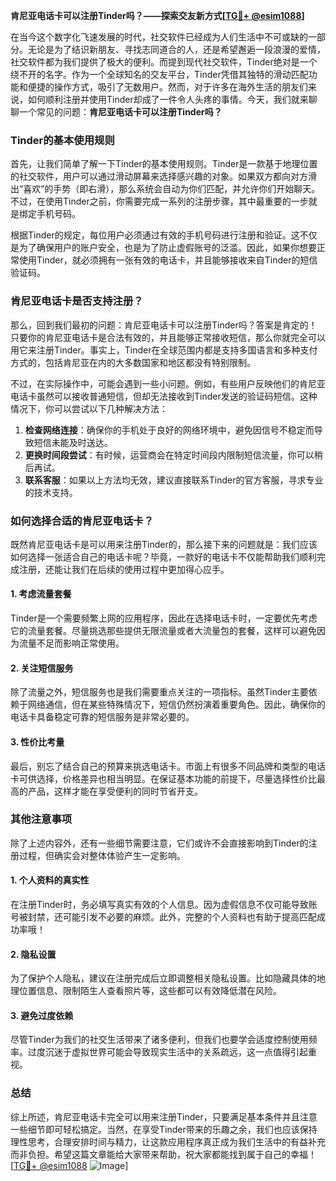 **肯尼亚电话卡可以注册Tinder吗？——探索交友新方式[[TG💪+ @esim1088](https://t.me/s/esim1088)]**

在当今这个数字化飞速发展的时代，社交软件已经成为人们生活中不可或缺的一部分。无论是为了结识新朋友、寻找志同道合的人，还是希望邂逅一段浪漫的爱情，社交软件都为我们提供了极大的便利。而提到现代社交软件，Tinder绝对是一个绕不开的名字。作为一个全球知名的交友平台，Tinder凭借其独特的滑动匹配功能和便捷的操作方式，吸引了无数用户。然而，对于许多在海外生活的朋友们来说，如何顺利注册并使用Tinder却成了一件令人头疼的事情。今天，我们就来聊聊一个常见的问题：**肯尼亚电话卡可以注册Tinder吗？**

### Tinder的基本使用规则

首先，让我们简单了解一下Tinder的基本使用规则。Tinder是一款基于地理位置的社交软件，用户可以通过滑动屏幕来选择感兴趣的对象。如果双方都向对方滑出“喜欢”的手势（即右滑），那么系统会自动为你们匹配，并允许你们开始聊天。不过，在使用Tinder之前，你需要完成一系列的注册步骤，其中最重要的一步就是绑定手机号码。

根据Tinder的规定，每位用户必须通过有效的手机号码进行注册和验证。这不仅是为了确保用户的账户安全，也是为了防止虚假账号的泛滥。因此，如果你想要正常使用Tinder，就必须拥有一张有效的电话卡，并且能够接收来自Tinder的短信验证码。

### 肯尼亚电话卡是否支持注册？

那么，回到我们最初的问题：肯尼亚电话卡可以注册Tinder吗？答案是肯定的！只要你的肯尼亚电话卡是合法有效的，并且能够正常接收短信，那么你就完全可以用它来注册Tinder。事实上，Tinder在全球范围内都是支持多国语言和多种支付方式的，包括肯尼亚在内的大多数国家和地区都没有特别限制。

不过，在实际操作中，可能会遇到一些小问题。例如，有些用户反映他们的肯尼亚电话卡虽然可以接收普通短信，但却无法接收到Tinder发送的验证码短信。这种情况下，你可以尝试以下几种解决方法：

1. **检查网络连接**：确保你的手机处于良好的网络环境中，避免因信号不稳定而导致短信未能及时送达。
2. **更换时间段尝试**：有时候，运营商会在特定时间段内限制短信流量，你可以稍后再试。
3. **联系客服**：如果以上方法均无效，建议直接联系Tinder的官方客服，寻求专业的技术支持。

### 如何选择合适的肯尼亚电话卡？

既然肯尼亚电话卡是可以用来注册Tinder的，那么接下来的问题就是：我们应该如何选择一张适合自己的电话卡呢？毕竟，一款好的电话卡不仅能帮助我们顺利完成注册，还能让我们在后续的使用过程中更加得心应手。

#### 1. **考虑流量套餐**
Tinder是一个需要频繁上网的应用程序，因此在选择电话卡时，一定要优先考虑它的流量套餐。尽量挑选那些提供无限流量或者大流量包的套餐，这样可以避免因为流量不足而影响正常使用。

#### 2. **关注短信服务**
除了流量之外，短信服务也是我们需要重点关注的一项指标。虽然Tinder主要依赖于网络通信，但在某些特殊情况下，短信仍然扮演着重要角色。因此，确保你的电话卡具备稳定可靠的短信服务是非常必要的。

#### 3. **性价比考量**
最后，别忘了结合自己的预算来挑选电话卡。市面上有很多不同品牌和类型的电话卡可供选择，价格差异也相当明显。在保证基本功能的前提下，尽量选择性价比最高的产品，这样才能在享受便利的同时节省开支。

### 其他注意事项

除了上述内容外，还有一些细节需要注意，它们或许不会直接影响到Tinder的注册过程，但确实会对整体体验产生一定影响。

#### 1. **个人资料的真实性**
在注册Tinder时，务必填写真实有效的个人信息。因为虚假信息不仅可能导致账号被封禁，还可能引发不必要的麻烦。此外，完整的个人资料也有助于提高匹配成功率哦！

#### 2. **隐私设置**
为了保护个人隐私，建议在注册完成后立即调整相关隐私设置。比如隐藏具体的地理位置信息、限制陌生人查看照片等，这些都可以有效降低潜在风险。

#### 3. **避免过度依赖**
尽管Tinder为我们的社交生活带来了诸多便利，但我们也要学会适度控制使用频率。过度沉迷于虚拟世界可能会导致现实生活中的关系疏远，这一点值得引起重视。

### 总结

综上所述，肯尼亚电话卡完全可以用来注册Tinder，只要满足基本条件并且注意一些细节即可轻松搞定。当然，在享受Tinder带来的乐趣之余，我们也应该保持理性思考，合理安排时间与精力，让这款应用程序真正成为我们生活中的有益补充而非负担。希望这篇文章能给大家带来帮助，祝大家都能找到属于自己的幸福！[[TG💪+ @esim1088](https://t.me/s/esim1088) ![Image](https://i.postimg.cc/4NQfJmqS/Snipaste-2025-05-13-00-14-12.png)]